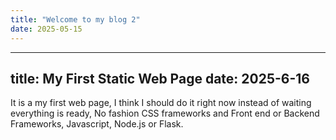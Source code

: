 ```yaml
---
title: "Welcome to my blog 2"
date: 2025-05-15
---
```



---
title: My First Static Web Page
date: 2025-6-16
---
It is a my first web page, I think I should do it right now instead of waiting everything is ready, No fashion CSS frameworks and Front end or Backend Frameworks, Javascript, Node.js or Flask. 
